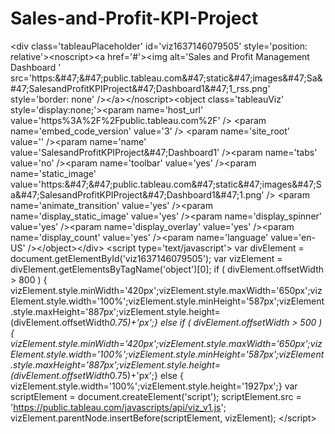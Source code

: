 # Sales-and-Profit-KPI-Project
&lt;div class='tableauPlaceholder' id='viz1637146079505' style='position: relative'>&lt;noscript>&lt;a href='#'>&lt;img alt='Sales and Profit Management Dashboard ' src='https:&amp;#47;&amp;#47;public.tableau.com&amp;#47;static&amp;#47;images&amp;#47;Sa&amp;#47;SalesandProfitKPIProject&amp;#47;Dashboard1&amp;#47;1_rss.png' style='border: none' />&lt;/a>&lt;/noscript>&lt;object class='tableauViz'  style='display:none;'>&lt;param name='host_url' value='https%3A%2F%2Fpublic.tableau.com%2F' /> &lt;param name='embed_code_version' value='3' /> &lt;param name='site_root' value='' />&lt;param name='name' value='SalesandProfitKPIProject&amp;#47;Dashboard1' />&lt;param name='tabs' value='no' />&lt;param name='toolbar' value='yes' />&lt;param name='static_image' value='https:&amp;#47;&amp;#47;public.tableau.com&amp;#47;static&amp;#47;images&amp;#47;Sa&amp;#47;SalesandProfitKPIProject&amp;#47;Dashboard1&amp;#47;1.png' /> &lt;param name='animate_transition' value='yes' />&lt;param name='display_static_image' value='yes' />&lt;param name='display_spinner' value='yes' />&lt;param name='display_overlay' value='yes' />&lt;param name='display_count' value='yes' />&lt;param name='language' value='en-US' />&lt;/object>&lt;/div>                &lt;script type='text/javascript'>                    var divElement = document.getElementById('viz1637146079505');                    var vizElement = divElement.getElementsByTagName('object')[0];                    if ( divElement.offsetWidth > 800 ) { vizElement.style.minWidth='420px';vizElement.style.maxWidth='650px';vizElement.style.width='100%';vizElement.style.minHeight='587px';vizElement.style.maxHeight='887px';vizElement.style.height=(divElement.offsetWidth*0.75)+'px';} else if ( divElement.offsetWidth > 500 ) { vizElement.style.minWidth='420px';vizElement.style.maxWidth='650px';vizElement.style.width='100%';vizElement.style.minHeight='587px';vizElement.style.maxHeight='887px';vizElement.style.height=(divElement.offsetWidth*0.75)+'px';} else { vizElement.style.width='100%';vizElement.style.height='1927px';}                     var scriptElement = document.createElement('script');                    scriptElement.src = 'https://public.tableau.com/javascripts/api/viz_v1.js';                    vizElement.parentNode.insertBefore(scriptElement, vizElement);                &lt;/script>
